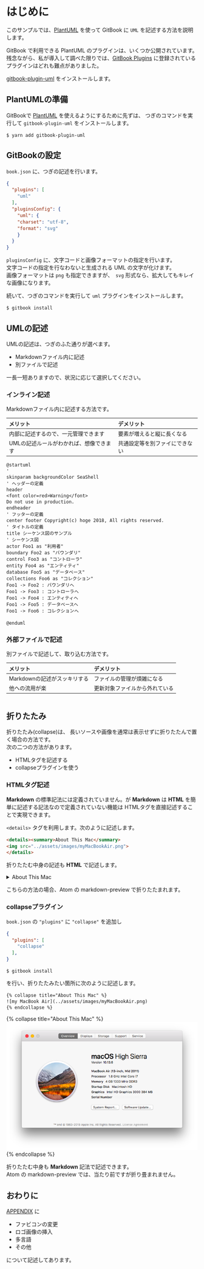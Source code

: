 # はじめに
このサンプルでは、[PlantUML](http://plantuml.com) を使って GitBook に `UML` を記述する方法を説明します。

GitBook で利用できる PlantUML のプラグインは、いくつか公開されています。  
残念ながら、私が導入して調べた限りでは、[GitBook Plugins](https://plugins.gitbook.com) に登録されているプラグインはどれも難点がありました。

[gitbook-plugin-uml](https://github.com/vowstar/gitbook-plugin-uml) をインストールします。

## PlantUMLの準備
GitBookで [PlantUML](http://plantuml.com) を使えるようにするために先ずは、 
つぎのコマンドを実行して `gitbook-plugin-uml` をインストールします。

```shell
$ yarn add gitbook-plugin-uml
```

## GitBookの設定
`book.json` に、つぎの記述を行います。

```json
{
  "plugins": [
    "uml"
  ],
  "pluginsConfig": {
    "uml": {
    "charset": "utf-8",
    "format": "svg"
    }
  }
}
```

`pluginsConfig` に、文字コードと画像フォーマットの指定を行います。  
文字コードの指定を行なわないと生成される UML の文字が化けます。  
画像フォーマットは `png` も指定できますが、　`svg` 形式なら、拡大してもキレイな画像になります。

続いて、つぎのコマンドを実行して `uml` プラグインをインストールします。

```shell
$ gitbook install
```

## UMLの記述
UMLの記述は、つぎのふた通りが選べます。

- Markdownファイル内に記述
- 別ファイルで記述

一長一短ありますので、状況に応じて選択してください。

### インライン記述
Markdownファイル内に記述する方法です。  

| メリット | デメリット |
|:-- |:-- |
| 内部に記述するので、一元管理できます | 要素が増えると縦に長くなる |
| UMLの記述ルールがわかれば、想像できます | 共通設定等を別ファイにできない |

```puml
@startuml
'
skinparam backgroundColor SeaShell
' ヘッダーの定義
header
<font color=red>Warning</font>
Do not use in production.
endheader
' フッターの定義
center footer Copyright(c) hoge 2018, All rights reserved.
' タイトルの定義
title シーケンス図のサンプル
' シーケンス図
actor Foo1 as "利用者"
boundary Foo2 as "バウンダリ"
control Foo3 as "コントローラ"
entity Foo4 as "エンティティ"
database Foo5 as "データベース"
collections Foo6 as "コレクション"
Foo1 -> Foo2 : バウンダリへ
Foo1 -> Foo3 : コントローラヘ
Foo1 -> Foo4 : エンティティヘ
Foo1 -> Foo5 : データベースヘ
Foo1 -> Foo6 : コレクションヘ

@enduml
```
### 外部ファイルで記述
別ファイルで記述して、取り込む方法です。

| メリット | デメリット |
|:-- |:-- |
| Markdownの記述がスッキリする | ファイルの管理が煩雑になる |
| 他への流用が楽 | 更新対象ファイルから外れている |

```puml { src="ja/uml/sample-screen.pu" }
```

## 折りたたみ
折りたたみ(collapse)は、
長いソースや画像を通常は表示せずに折りたたんで置く場合の方法です。  
次の二つの方法があります。  

- HTMLタグを記述する
- collapseプラグインを使う

### HTMLタグ記述
**Markdown** の標準記法には定義されていません。が **Markdown** は **HTML** を簡単に記述する記法なので定義されていない機能は HTMLタグを直接記述することで実現できます。  

`<details>` タグを利用します。次のように記述します。

```html
<details><summary>About This Mac</summary>
<img src="../assets/images/myMacBookAir.png">
</details>
```

折りたたむ中身の記述も **HTML** で記述します。

<details><summary>About This Mac</summary>
<img src="../assets/images/myMacBookAir.png">
</details>

こちらの方法の場合、Atom の markdown-preview で折りたたまれます。

### collapseプラグイン
`book.json` の `"plugins"` に `"collapse"` を追加し

```json
{
  "plugins": [
    "collapse"
  ],
}
```

```shell
$ gitbook install
```

を行い、折りたたみたい箇所に次のように記述します。

```
{% collapse title="About This Mac" %}
![my MacBook Air](../assets/images/myMacBookAir.png)
{% endcollapse %}
```

{% collapse title="About This Mac" %}
![my MacBook Air](../assets/images/myMacBookAir.png)
{% endcollapse %}

折りたたむ中身も **Markdown** 記法で記述できます。  
Atom の markdown-preview では、当たり前ですが折り畳まれません。

## おわりに
[APPENDIX](./APPENDIX.md) に

- ファビコンの変更
- ロゴ画像の挿入
- 多言語
- その他

について記述してあります。
